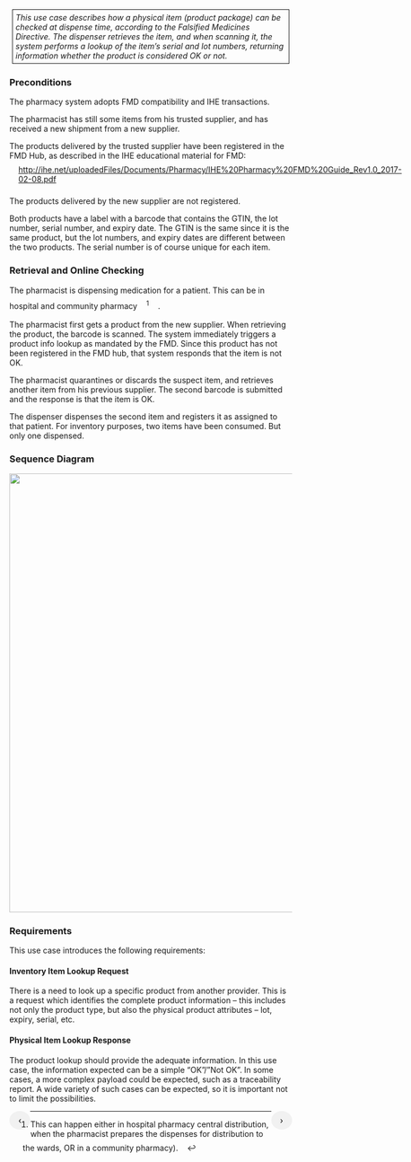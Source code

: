<style>
  .table-usecase {
    width: 100%;
  }

  .table-usecase > thead > tr > th,
  .table-usecase > tbody > tr > th,
  .table-usecase > tfoot > tr > th,
  .table-usecase > thead > tr > td,
  .table-usecase > tbody > tr > td,
  .table-usecase > tfoot > tr > td {
    text-align: center;
  }

  .table-usecase .cell-shaded {
    background-color: #e6e6ff;
  }
  
  .table-usecase .cell-fat-bottom {
    border-bottom-width: 3px;
    border-bottom-color: #cccccc;
  }

  a {
  text-decoration: none;
  display: inline-block;
  padding: 8px 16px;
}

a:hover {
  background-color: #ddd;
  color: black;
}

.previous {
  background-color: #f1f1f1;
  color: black;
}

.next {
  background-color: #f1f1f1;
  color: black;
}

.round {
  border-radius: 50%;
}

</style>

<div style="  border: 1px solid; padding: 5px; margin: 5px;">
<i>This use case describes how a physical item (product package) can be
checked at dispense time, according to the Falsified Medicines
Directive. The dispenser retrieves the item, and when scanning it, the
system performs a lookup of the item’s serial and lot numbers, returning
information whether the product is considered OK or not.</i>
</div>

### Preconditions

The pharmacy system adopts FMD compatibility and IHE transactions.

The pharmacist has still some items from his trusted supplier, and has
received a new shipment from a new supplier.

The products delivered by the trusted supplier have been registered in
the FMD Hub, as described in the IHE educational material for FMD:
[<u>http://ihe.net/uploadedFiles/Documents/Pharmacy/IHE%20Pharmacy%20FMD%20Guide_Rev1.0_2017-02-08.pdf</u>](http://ihe.net/uploadedFiles/Documents/Pharmacy/IHE%20Pharmacy%20FMD%20Guide_Rev1.0_2017-02-08.pdf)

The products delivered by the new supplier are not registered.

Both products have a label with a barcode that contains the GTIN, the
lot number, serial number, and expiry date. The GTIN is the same since
it is the same product, but the lot numbers, and expiry dates are
different between the two products. The serial number is of course
unique for each item.

### Retrieval and Online Checking

The pharmacist is dispensing medication for a patient. This can be in
hospital and community pharmacy[^1].

The pharmacist first gets a product from the new supplier. When
retrieving the product, the barcode is scanned. The system immediately
triggers a product info lookup as mandated by the FMD. Since this
product has not been registered in the FMD hub, that system responds
that the item is not OK.

The pharmacist quarantines or discards the suspect item, and retrieves
another item from his previous supplier. The second barcode is submitted
and the response is that the item is OK.

The dispenser dispenses the second item and registers it as assigned to
that patient. For inventory purposes, two items have been consumed. But
only one dispensed.

### Sequence Diagram

<div style="text-align:center">
<img src="image_UC7_SequenceDiagram.png" style="width:5.88757in;height:8.14593in"/>
</div>

### Requirements

This use case introduces the following requirements:

#### Inventory Item Lookup Request

There is a need to look up a specific product from another provider.
This is a request which identifies the complete product information –
this includes not only the product type, but also the physical product
attributes – lot, expiry, serial, etc.

#### Physical Item Lookup Response

The product lookup should provide the adequate information. In this use
case, the information expected can be a simple “OK”/”Not OK”. In some
cases, a more complex payload could be expected, such as a traceability
report. A wide variety of such cases can be expected, so it is important
not to limit the possibilities.
<br>
<p>
<div>
  <a href="usecase6.html" style="float:left" class="previous round" title="Use Case 6 - Cold-stored medication, resupply and return">&#8249;</a>
  <a href="usecase8.html" style="float:right" class="next round" title="Use Case 8 - Operating Theater - UDI lookup">&#8250;</a>
</div>
</p>


[^1]: This can happen either in hospital pharmacy central distribution, when the pharmacist prepares the dispenses for distribution to the wards, OR in a community pharmacy).

